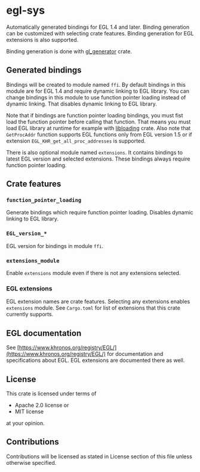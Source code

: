 # egl-sys

Automatically generated bindings for EGL 1.4 and later. Binding generation can
be customized with selecting crate features. Binding generation for EGL extensions
is also supported.

Binding generation is done with [gl_generator](https://github.com/brendanzab/gl-rs/tree/master/gl_generator) crate.

## Generated bindings

Bindings will be created to module named `ffi`. By default bindings
in this module are for EGL 1.4 and require dynamic linking to EGL library. You can
change bindings in this module to use function pointer loading instead
of dynamic linking. That disables dynamic linking to EGL library.

Note that if bindings are function pointer loading bindings, you must
fist load the function pointer before calling that function. That means
you must load EGL library at runtime for example with [libloading](https://github.com/nagisa/rust_libloading) crate. Also note that
`GetProcAddr` function supports EGL functions only from
EGL version 1.5 or if extension `EGL_KHR_get_all_proc_addresses` is
supported.

There is also optional
module named `extensions`. It contains bindings to latest EGL version
and selected extensions. These bindings always require function pointer
loading.

## Crate features

### `function_pointer_loading`

Generate bindings which require function pointer loading.
Disables dynamic linking to EGL library.

### `EGL_version_*`

EGL version for bindings in module `ffi`.

### `extensions_module`

Enable `extensions` module even if there is not
any extensions selected.

### EGL extensions

EGL extension names are crate features. Selecting any extensions
enables `extensions` module. See `Cargo.toml` for list of extensions
that this crate currently supports.

## EGL documentation

See [https://www.khronos.org/registry/EGL/](https://www.khronos.org/registry/EGL/) for
documentation and specifications about EGL. EGL extensions are documented there as well.

## License

This crate is licensed under terms of

* Apache 2.0 license or
* MIT license

at your opinion.

## Contributions

Contributions will be licensed as stated in License section
of this file unless otherwise specified.

